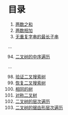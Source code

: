 # 目录

1. [两数之和](./src/1.sum-of-two-numbers.c)
2. [两数相加](./src/2.addition-of-two-numbers.c)
3. [无重复字串的最长子串](./src/3.longest-substring-without-repeat-characters.c)

...

94. [二叉树的中序遍历](./src/94.binary-tree-inorder-traversal.c)

...

98. [验证二叉搜索树](./src/98.validate-binary-search-tree.c)
99. [恢复二叉搜索树](./src/99.recover-binary-search-tree.c)
100. [相同的树](./src/100.same-tree.c)
101. [对称二叉树](./src/101.symmetric-tree.c)
102. [二叉树的层次遍历](./src/102.binary-tree-level-order-traversal.c)
103. [二叉树的锯齿形层次遍历](./src/103.binary-tree-zigzag-level-order-traversal.c)

